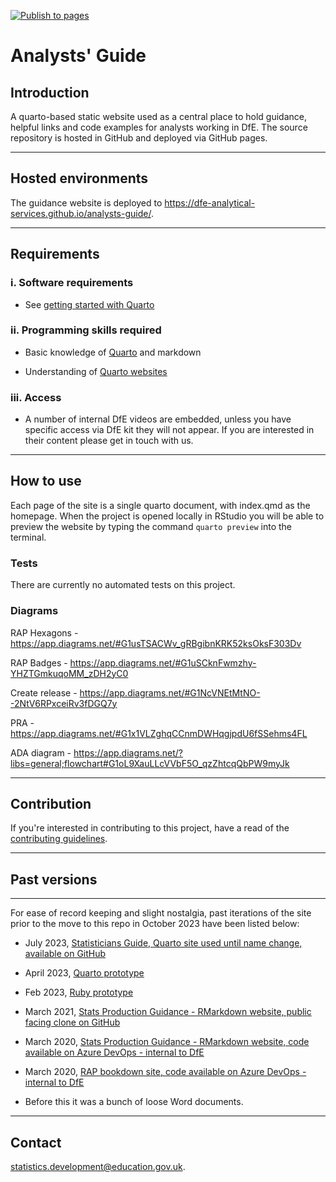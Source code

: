 [![Publish to pages](https://github.com/dfe-analytical-services/analysts-guide/actions/workflows/publish.yml/badge.svg?branch=main)](https://github.com/dfe-analytical-services/analysts-guide/actions/workflows/publish.yml)

# Analysts' Guide

## Introduction

A quarto-based static website used as a central place to hold guidance, helpful links and code examples for analysts working in DfE. The source repository is hosted in GitHub and deployed via GitHub pages.

---

## Hosted environments

The guidance website is deployed to https://dfe-analytical-services.github.io/analysts-guide/.

---

## Requirements

### i. Software requirements 

- See [getting started with Quarto](https://quarto.org/docs/get-started/)

### ii. Programming skills required

- Basic knowledge of [Quarto](https://rmarkdown.rstudio.com/articles_intro.html) and markdown

- Understanding of [Quarto websites](https://bookdown.org/yihui/rmarkdown/rmarkdown-site.html)
  
### iii. Access

- A number of internal DfE videos are embedded, unless you have specific access via DfE kit they will not appear. If you are interested in their content please get in touch with us.

---

## How to use

Each page of the site is a single quarto document, with index.qmd as the homepage. When the project is opened locally in RStudio you will be able to preview the website by typing the command `quarto preview` into the terminal.

### Tests

There are currently no automated tests on this project.

### Diagrams

RAP Hexagons - https://app.diagrams.net/#G1usTSACWv_gRBgibnKRK52ksOksF303Dv

RAP Badges - https://app.diagrams.net/#G1uSCknFwmzhy-YHZTGmkuqoMM_zDH2yC0

Create release - https://app.diagrams.net/#G1NcVNEtMtNO--2NtV6RPxceiRv3fDGQ7y

PRA - https://app.diagrams.net/#G1x1VLZghqCCnmDWHqgjpdU6fSSehms4FL

ADA diagram - https://app.diagrams.net/?libs=general;flowchart#G1oL9XauLLcVVbF5O_qzZhtcqQbPW9myJk

---

## Contribution

If you're interested in contributing to this project, have a read of the [contributing guidelines](https://github.com/dfe-analytical-services/analysts-guide/blob/main/CONTRIBUTING.md).

---

## Past versions

---

For ease of record keeping and slight nostalgia, past iterations of the site prior to the move to this repo in October 2023 have been listed below:

- July 2023, [Statisticians Guide, Quarto site used until name change, available on GitHub](https://github.com/dfe-analytical-services/statisticians-guide)

- April 2023, [Quarto prototype](https://github.com/dfe-analytical-services/stats-production-guidance-quarto)

- Feb 2023, [Ruby prototype](https://github.com/dfe-analytical-services/dfe-stats-production-guidance)

- March 2021, [Stats Production Guidance - RMarkdown website, public facing clone on GitHub](https://github.com/dfe-analytical-services/stats-production-guidance-copy)

- March 2020, [Stats Production Guidance - RMarkdown website, code available on Azure DevOps - internal to DfE](https://dfe-gov-uk.visualstudio.com/stats-development/_git/stats-production-guidance)

- March 2020, [RAP bookdown site, code available on Azure DevOps - internal to DfE](https://dfe-gov-uk.visualstudio.com/stats-development/_git/RAP-Guidance-Stats-Production)

- Before this it was a bunch of loose Word documents.

---

## Contact

statistics.development@education.gov.uk.